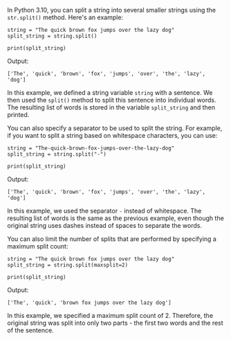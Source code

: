 In Python 3.10, you can split a string into several smaller strings using the `str.split()` method. Here's an example:

```
string = "The quick brown fox jumps over the lazy dog"
split_string = string.split()

print(split_string)
```

Output:

```
['The', 'quick', 'brown', 'fox', 'jumps', 'over', 'the', 'lazy', 'dog']
```

In this example, we defined a string variable `string` with a sentence. We then used the `split()` method to split this sentence into individual words. The resulting list of words is stored in the variable `split_string` and then printed.

You can also specify a separator to be used to split the string. For example, if you want to split a string based on whitespace characters, you can use:

```
string = "The-quick-brown-fox-jumps-over-the-lazy-dog"
split_string = string.split("-")

print(split_string)
```

Output:

```
['The', 'quick', 'brown', 'fox', 'jumps', 'over', 'the', 'lazy', 'dog']
```

In this example, we used the separator `-` instead of whitespace. The resulting list of words is the same as the previous example, even though the original string uses dashes instead of spaces to separate the words.

You can also limit the number of splits that are performed by specifying a maximum split count:

```
string = "The quick brown fox jumps over the lazy dog"
split_string = string.split(maxsplit=2)

print(split_string)
```

Output:

```
['The', 'quick', 'brown fox jumps over the lazy dog']
```

In this example, we specified a maximum split count of 2. Therefore, the original string was split into only two parts - the first two words and the rest of the sentence.